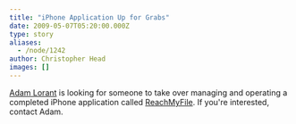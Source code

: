 ```yaml
---
title: "iPhone Application Up for Grabs"
date: 2009-05-07T05:20:00.000Z
type: story
aliases:
  - /node/1242
author: Christopher Head
images: []
---
```


<div class="field field-name-body field-type-text-with-summary field-label-hidden"><div class="field-items"><div class="field-item even"><p><a href="/cdn-cgi/l/email-protection#355451545875595a47545b411b565a58">Adam Lorant</a> is looking for someone to take over managing and operating a completed iPhone application called <a href="http://reachmyfile.com">ReachMyFile</a>. If you&apos;re interested, contact Adam.</p>
</div></div></div>    <footer>
          </footer>
